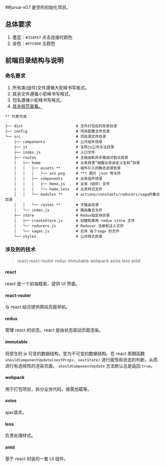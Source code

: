 ##jurua-v0.1 是空的初始化项目。


## 总体要求

1. 墨蓝：`#334F67` 点击连接时颜色
2. 金色：`#FFC000` 主题色

## 前端目录结构与说明

### 命名要求
1. 所有类(组件)文件遵循大驼峰书写格式。
2. 其余文件遵循小驼峰书写格式。
3. 包名遵循小驼峰书写格式。
4. [其余规范查看。](http://www.jianshu.com/p/d359933374e3)


```
** 代表可选
.
├── dist                        # 文件打包后的存放目录
├── config                      # 项目配置文件目录
└── src                         # 项目源文件目录
    ├── components              # 公共组件目录
    ├── js                      # 全局js公共方法目录
    ├── index.js                # 入口文件   
    ├── routes                  # 主路由和异步路由分割点目录
    │   ├── home                # 业务目录“根据业务自定义名称”目录
    │   │   ├── assets **       # 组件引入的静态资源目录
    │   │   │   └── xxx.png     # *** 图片 json 等文件
    │   │   ├── components      # 业务组件目录
    │   │   │   ├── Home.js     # 业务（组件）文件
    │   │   │   └── home.less   # 业务样式文件
    │   │   └── modules **      # actions/constants/reducers/saga的集合目录
    │   │   └── routes **       # 子路由目录
    │   └── index.js            # 路由集合文件
    ├── store                   # Redux指定块目录
    │   ├── createStore.js      # 创建和使用 redux store 文件
    │   └── reducers.js         # Reducer 注册和注入文件
    │   └── sagas.js            # 合并 各个saga 的文件
    └── styles                  # 公共样式目录
```

### 涉及到的技术
> react react-router redux immutable webpack axios less antd

#### react
react 是一个前端框架，提供 UI 界面。

#### react-router
与 react 结合提供网站页面导航。

#### redux
管理 react 的状态，react 是由状态驱动页面渲染。

#### immutable
将原生的 js 可变的数据结构，变为不可变的数据结构。在 react 周期函数 `shouldComponentUpdate(nextProps, nextState)`   进行属性和状态的判断，从而进行有选择性的渲染页面。 `shouldComponentUpdate` 方法默认总是返回 `true`。

#### webpack
用于打包项目，拆分业务代码，按需加载等。

#### axios
ajax请求。

#### less
负责处理样式。

#### antd
基于 react 封装的一套 UI 组件。